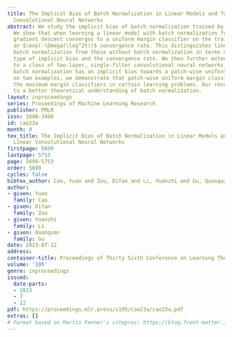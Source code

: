 ```yaml
---
title: The Implicit Bias of Batch Normalization in Linear Models and Two-layer Linear
  Convolutional Neural Networks
abstract: We study the implicit bias of batch normalization trained by gradient descent.
  We show that when learning a linear model with batch normalization for binary classification,
  gradient descent converges to a uniform margin classifier on the training data with
  an $\exp(-\Omega(\log^2t))$ convergence rate. This distinguishes linear models with
  batch normalization from those without batch normalization in terms of both the
  type of implicit bias and the convergence rate. We then further extend our result
  to a class of two-layer, single-filter convolutional neural networks, and show that
  batch normalization has an implicit bias towards a patch-wise uniform margin. Based
  on two examples, we demonstrate that patch-wise uniform margin classifiers can outperform
  the maximum margin classifiers in certain learning problems. Our results contribute
  to a better theoretical understanding of batch normalization.
layout: inproceedings
series: Proceedings of Machine Learning Research
publisher: PMLR
issn: 2640-3498
id: cao23a
month: 0
tex_title: The Implicit Bias of Batch Normalization in Linear Models and Two-layer
  Linear Convolutional Neural Networks
firstpage: 5699
lastpage: 5753
page: 5699-5753
order: 5699
cycles: false
bibtex_author: Cao, Yuan and Zou, Difan and Li, Yuanzhi and Gu, Quanquan
author:
- given: Yuan
  family: Cao
- given: Difan
  family: Zou
- given: Yuanzhi
  family: Li
- given: Quanquan
  family: Gu
date: 2023-07-12
address: 
container-title: Proceedings of Thirty Sixth Conference on Learning Theory
volume: '195'
genre: inproceedings
issued:
  date-parts:
  - 2023
  - 7
  - 12
pdf: https://proceedings.mlr.press/v195/cao23a/cao23a.pdf
extras: []
# Format based on Martin Fenner's citeproc: https://blog.front-matter.io/posts/citeproc-yaml-for-bibliographies/
---
```

